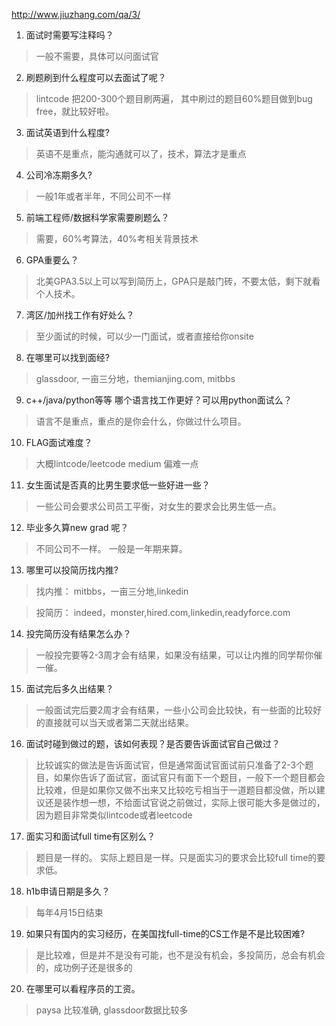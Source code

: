 http://www.jiuzhang.com/qa/3/

1. 面试时需要写注释吗？
>一般不需要，具体可以问面试官

2. 刷题刷到什么程度可以去面试了呢？
>lintcode 把200-300个题目刷两遍， 其中刷过的题目60%题目做到bug free，就比较好啦。

3. 面试英语到什么程度?
>英语不是重点，能沟通就可以了，技术，算法才是重点

4. 公司冷冻期多久?
>一般1年或者半年，不同公司不一样

5. 前端工程师/数据科学家需要刷题么？
>需要，60%考算法，40%考相关背景技术

6. GPA重要么？
>北美GPA3.5以上可以写到简历上，GPA只是敲门砖，不要太低，剩下就看个人技术。

7. 湾区/加州找工作有好处么？
>至少面试的时候，可以少一门面试，或者直接给你onsite

8. 在哪里可以找到面经?
>glassdoor, 一亩三分地，themianjing.com, mitbbs

9. c++/java/python等等 哪个语言找工作更好？可以用python面试么？
>语言不是重点，重点的是你会什么，你做过什么项目。

10. FLAG面试难度？
>大概lintcode/leetcode medium 偏难一点

11. 女生面试是否真的比男生要求低一些好进一些？
>一些公司会要求公司员工平衡，对女生的要求会比男生低一点。

12. 毕业多久算new grad 呢？
>不同公司不一样。 一般是一年期来算。

13. 哪里可以投简历找内推?
>找内推： mitbbs，一亩三分地,linkedin

>投简历： indeed，monster,hired.com,linkedin,readyforce.com

14. 投完简历没有结果怎么办？
>一般投完要等2-3周才会有结果，如果没有结果，可以让内推的同学帮你催一催。

15. 面试完后多久出结果？
>一般面试完后要2周才会有结果，一些小公司会比较快，有一些面的比较好的直接就可以当天或者第二天就出结果。

16. 面试时碰到做过的题，该如何表现？是否要告诉面试官自己做过？
>比较诚实的做法是告诉面试官，但是通常面试官面试前只准备了2-3个题目，如果你告诉了面试官，面试官只有面下一个题目，一般下一个题目都会比较难，但是如果你又做不出来又比较吃亏相当于一道题目都没做，所以建议还是装作想一想，不给面试官说之前做过，实际上很可能大多是做过的，因为题目非常类似lintcode或者leetcode

17. 面实习和面试full time有区别么？
>题目是一样的。 实际上题目是一样。只是面实习的要求会比较full time的要求低。

18. h1b申请日期是多久？
>每年4月15日结束

19. 如果只有国内的实习经历，在美国找full-time的CS工作是不是比较困难?
>是比较难，但是并不是没有可能，也不是没有机会，多投简历，总会有机会的，成功例子还是很多的

20. 在哪里可以看程序员的工资。
>paysa 比较准确, glassdoor数据比较多
